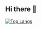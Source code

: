## Hi there 👋

[![Top Langs](https://github-readme-stats-fork-two.vercel.app/api/top-langs/?username=Francisco-Gabriel-Ruiz-Ruiz)](https://github.com/Francisco-Gabriel-Ruiz-Ruiz/github-readme-stats-fork)
